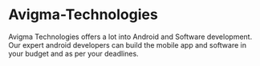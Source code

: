 # Avigma-Technologies
 Avigma Technologies offers a lot into Android and Software development. Our expert android developers can build the mobile app and software in your budget and as per your deadlines. 
